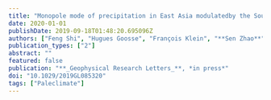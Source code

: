 ```yaml
---
title: "Monopole mode of precipitation in East Asia modulatedby the South China Sea over the last four centuries"
date: 2020-01-01
publishDate: 2019-09-18T01:48:20.695096Z
authors: ["Feng Shi", "Hugues Goosse", "François Klein", "**Sen Zhao**", "Ting Liu", "Zhengtang Guo"]
publication_types: ["2"]
abstract: ""
featured: false
publication: "**_Geophysical Research Letters_**, *in press*"
doi: "10.1029/2019GL085320"
tags: ["Paleclimate"]
---
```


